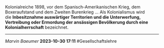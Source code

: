 Kolonialreiche 1898, vor dem Spanisch-Amerikanischen Krieg, dem Boxeraufstand und dem Zweiten Burenkrieg ... Als Kolonialismus wird die **Inbesitznahme auswärtiger Territorien und die Unterwerfung, Vertreibung oder Ermordung der ansässigen Bevölkerung durch eine Kolonialherrschaft** bezeichnet.

---
*Marvin Baeumer* **2023-10-30 17:11** #Gesellschaftslehre 